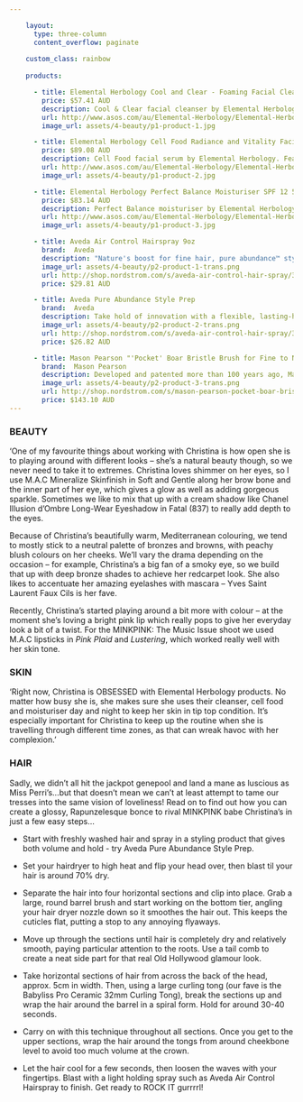 ```yaml
---

    layout:
      type: three-column
      content_overflow: paginate
      
    custom_class: rainbow
      
    products:

      - title: Elemental Herbology Cool and Clear - Foaming Facial Cleanser 100mL
        price: $57.41 AUD
        description: Cool & Clear facial cleanser by Elemental Herbology. Featuring a fragrance and soap-free formula of olive extract, green tea and lavender flower, the gentle cleanser helps to balance the skin, clearing pores and leaving the skin feeling clean and refreshed. Suitable for all skin types.
        url: http://www.asos.com/au/Elemental-Herbology/Elemental-Herbology-Cool-And-Clear---Foaming-Facial-Cleanser-100Ml/Prod/pgeproduct.aspx?iid=2219134&SearchRedirect=true&SearchQuery=elemental%20herbology%20cool%20and%20clear
        image_url: assets/4-beauty/p1-product-1.jpg

      - title: Elemental Herbology Cell Food Radiance and Vitality Facial Serum
        price: $89.08 AUD
        description: Cell Food facial serum by Elemental Herbology. Featuring a powerful mix of proteins, anti-oxidants and vitamins, the serum helps to stimulate cellular renewal to encourage a more radiant complexion, softening and soothing the skin, while protecting against the elements.
        url: http://www.asos.com/au/Elemental-Herbology/Elemental-Herbology-Cell-Food-Radiance-and-Vitality-Facial-Serum-30ml/Prod/pgeproduct.aspx?iid=2219393&cid=15264&sh=0&pge=0&pgesize=36&sort=-1&clr=Facial+serum
        image_url: assets/4-beauty/p1-product-2.jpg

      - title: Elemental Herbology Perfect Balance Moisturiser SPF 12 50mL
        price: $83.14 AUD
        description: Perfect Balance moisturiser by Elemental Herbology. Lightweight formula designed to rebalance and rehydrate the skin. Infused with apple serum to help stimulate cell turnover for a fresh and glowing appearance. Algae stimulates and elastins to strengthen and repair environmental damage
        url: http://www.asos.com/au/Elemental-Herbology/Elemental-Herbology-Perfect-Balance-Moisturiser-Spf-12-50Ml/Prod/pgeproduct.aspx?iid=2935711&SearchRedirect=true&SearchQuery=Elemental%20Herbology%20perfect%20balance
        image_url: assets/4-beauty/p1-product-3.jpg

      - title: Aveda Air Control Hairspray 9oz
        brand:  Aveda
        description: "Nature's boost for fine hair, pure abundance™ style-prep™ infuses all-day weightless volume that feels naturally yours. Features and benefits:- Thickens strands with a botanical blend of passion fruit, rice bran, açaí oil, organic aloe and acacia gum. - Boosts volume with a natural corn-derived polymer, helping give fine, limp strands the hold they need for body that lasts all day. - Weightless conditioners detangle to help prevent breakage from combing. - Helps refresh volume on non-shampoo days without adding weight."
        image_url: assets/4-beauty/p2-product-1-trans.png
        url: http://shop.nordstrom.com/s/aveda-air-control-hair-spray/3411085?origin=keywordsearch-personalizedsort&contextualcategoryid=2375500&fashionColor=&resultback=204&cm_sp=personalizedsort-_-searchresults-_-1_0_C
        price: $29.81 AUD

      - title: Aveda Pure Abundance Style Prep
        brand:  Aveda
        description: Take hold of innovation with a flexible, lasting-hold hair spray for all hair types that has a net-zero impact on the Earth's climate. Features breakthrough pine-resin technology for hold and a dry delivery.
        image_url: assets/4-beauty/p2-product-2-trans.png
        url: http://shop.nordstrom.com/s/aveda-air-control-hair-spray/3411085?origin=keywordsearch-personalizedsort&contextualcategoryid=2375500&fashionColor=&resultback=204&cm_sp=personalizedsort-_-searchresults-_-1_0_C
        price: $26.82 AUD

      - title: Mason Pearson "'Pocket' Boar Bristle Brush for Fine to Normal Hair"
        brand:  Mason Pearson
        description: Developed and patented more than 100 years ago, Mason Pearson's hair brush is the ultimate grooming tool. Only the finest, premium-grade boar bristle, which is gentle to the hair and scalp, is used. Brushing with a Mason Pearson hair brush is the best way to distribute the natural oils while exfoliating the scalp and stimulating circulation of the hair follicles. The patented pneumatic cushion conforms to the contours of the scalp, which optimizes brushing with minimal effort. Animals are not harmed in the collection of the boar bristle. This pure boar bristle brush is specifically for brushing through fine to normal hair types. Handmade in England.
        image_url: assets/4-beauty/p2-product-3-trans.png
        url: http://shop.nordstrom.com/s/mason-pearson-pocket-boar-bristle-brush-for-fine-to-normal-hair/3257676?origin=keywordsearch-personalizedsort&contextualcategoryid=0&fashionColor=&resultback=1305&cm_sp=personalizedsort-_-searchresults-_-1_3_B
        price: $143.10 AUD
---
```


<style>
  article.page[data-page="4-beauty/1"].has-product .product-set {
    position: relative;
    top: initial;
    left: initial;
    margin: 0;
    padding: 0;
  }

  article.page[data-page="4-beauty/1"].has-product .product-set.set-4 li {
    width: 100%;
    height: 160px;
  }

  @media only screen and (min-width: 768px) {
    article.page[data-page="4-beauty/1"].has-product .product-set {
      margin: 0 -30px 0 -10px;
      height: 100%;
      width: 120%;
    }

    article.page[data-page="4-beauty/1"].has-product .product-set li {
      height: 33%;
    }
  }
</style>

<h3>BEAUTY</h3>

‘One of my favourite things about working with Christina is how open she is to playing around with different looks – she’s a natural
beauty though, so we never need to take it to extremes. Christina loves shimmer on her eyes, so I use M.A.C Mineralize Skinfinish in Soft and Gentle along her brow bone and the inner part of her eye, which gives a glow as well as adding gorgeous sparkle. Sometimes we like to mix that up with a cream shadow like Chanel Illusion d’Ombre Long-Wear Eyeshadow in Fatal (837) to really add depth to the eyes.

Because of Christina’s beautifully warm, Mediterranean colouring, we tend to mostly stick to a neutral palette of bronzes and
browns, with peachy blush colours on her cheeks. We’ll vary the drama depending on the occasion – for example, Christina’s a big fan of a smoky eye, so we build that up with deep bronze shades to achieve her redcarpet look. She also likes to accentuate her amazing eyelashes with mascara – Yves Saint Laurent Faux Cils is her fave.

Recently, Christina’s started playing around a bit more with colour – at the moment she’s loving a bright pink lip which really pops to give her everyday look a bit of a twist. For the MINKPINK: The Music Issue shoot we used M.A.C lipsticks in <em>Pink Plaid</em> and <em>Lustering</em>, which worked really well with her skin tone.

<h3>SKIN</h3>

‘Right now, Christina is OBSESSED with Elemental Herbology products. No matter how busy she is, she makes sure she uses their cleanser, cell food and moisturiser day and night to keep her skin in tip top condition. It’s especially important for Christina to keep up the routine when she is travelling through different time zones, as that can wreak havoc with her complexion.’

<h3>HAIR</h3>

Sadly, we didn’t all hit the jackpot genepool and land a mane as luscious as Miss Perri’s…but that doesn’t mean we can’t at least attempt to tame our tresses into the same vision of loveliness! Read on to find out how you can create a glossy, Rapunzelesque bonce to rival MINKPINK babe Christina’s in just a few easy steps…

- Start with freshly washed hair and spray in a styling product that gives both volume and hold - try Aveda Pure Abundance Style Prep.

- Set your hairdryer to high heat and flip your head over, then blast til your hair is around 70% dry.

- Separate the hair into four horizontal sections and clip into place. Grab a large, round barrel brush and start working on the bottom tier, angling your hair dryer nozzle down so it smoothes the hair out. This keeps the cuticles flat, putting a stop to any annoying flyaways.

- Move up through the sections until hair is completely dry and relatively smooth, paying particular attention to the roots. Use a tail comb to create a neat side part for that real Old Hollywood glamour look.

- Take horizontal sections of hair from across the back of the head, approx. 5cm in width. Then, using a large curling tong (our fave is the Babyliss Pro Ceramic 32mm Curling Tong), break the sections up and wrap the hair around the barrel in a spiral form. Hold for around 30-40 seconds.

- Carry on with this technique throughout all sections. Once you get to the upper sections, wrap the hair around the tongs from around cheekbone level to avoid too much volume at the crown.

- Let the hair cool for a few seconds, then loosen the waves with your fingertips. Blast with a light holding spray such as Aveda Air Control Hairspray to finish. Get ready to ROCK IT gurrrrl!
</body>
